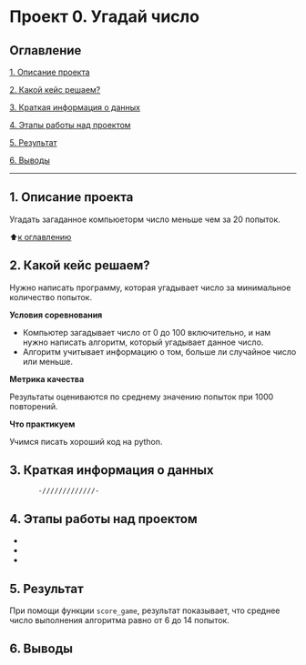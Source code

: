 # **Проект 0. Угадай число**

## **Оглавление**
[1. Описание проекта](https://github.com/AlexandrYarin/Lessons_by_SF/tree/main/project_0/README.md#Оглавление)

[2. Какой кейс решаем?](https://github.com/AlexandrYarin/Lessons_by_SF/tree/main/project_0/README.md#Какой_кейс_решаем?)

[3. Краткая информация о данных](https://github.com/AlexandrYarin/Lessons_by_SF/tree/main/project_0/README.md#Краткая_информация_о_данных)

[4. Этапы работы над проектом](https://github.com/AlexandrYarin/Lessons_by_SF/tree/main/project_0/README.md#Этапы_работы_над_проектом)

[5. Результат](https://github.com/AlexandrYarin/Lessons_by_SF/tree/main/project_0/README.md#Результат)

[6. Выводы](https://github.com/AlexandrYarin/Lessons_by_SF/tree/main/project_0/README.md#Выводы)

---


## **1. Описание проекта**
Угадать загаданное компьюеторм число меньше чем за 20 попыток.

:arrow_up:[к оглавлению](https://github.com/AlexandrYarin/Lessons_by_SF/blob/main/project_0/README.md#Оглавление)

## **2. Какой кейс решаем?** <a name="Какой_кейс_решаем?"></a>
Нужно написать программу, которая угадывает число за минимальное количество попыток.

 **Условия соревнования**
 - Компьютер загадывает число от 0 до 100 включительно, и нам нужно написать алгоритм, который угадывает данное число.
 - Алгоритм учитывает информацию о том, больше ли случайное число или меньше.

 **Метрика качества**

 Результаты оцениваются по среднему значению попыток при 1000 повторений.

 **Что практикуем**

 Учимся писать хороший код на python.


## **3. Краткая информация о данных**
           -/////////////-

## **4. Этапы работы над проектом**
-  
- 
-



## **5. Результат** <a name="Результат"></a>
При помощи функции `score_game`, результат показывает, что среднее число выполнения алгоритма равно от 6 до 14 попыток.

## **6. Выводы**
